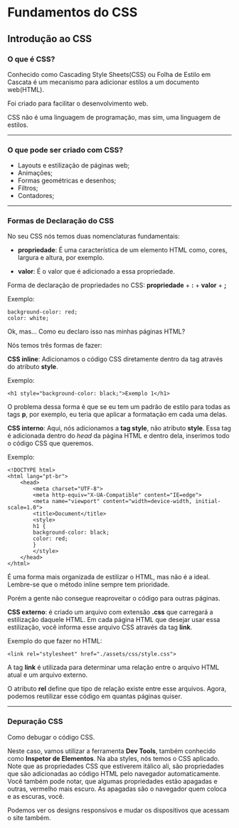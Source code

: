 # Fundamentos do CSS


## Introdução ao CSS

### O que é CSS?

Conhecido como Cascading Style Sheets(CSS) ou Folha de Estilo em Cascata é um mecanismo para adicionar estilos a um documento web(HTML).

Foi criado para facilitar o desenvolvimento web.

CSS não é uma linguagem de programação, mas sim, uma linguagem de estilos.

***

### O que pode ser criado com CSS?

* Layouts e estilização de páginas web;
* Animações;
* Formas geométricas e desenhos;
* Filtros;
* Contadores;

***

### Formas de Declaração do CSS

No seu CSS nós temos duas nomenclaturas fundamentais:

* **propriedade**: É uma característica de um elemento HTML como, cores, largura e altura, por exemplo.

* **valor**: É o valor que é adicionado a essa propriedade.

Forma de declaração de propriedades no CSS: **propriedade** + **:** + **valor** + **;**

Exemplo: 

```
background-color: red;
color: white;
```

Ok, mas... Como eu declaro isso nas minhas páginas HTML?

Nós temos três formas de fazer:

**CSS inline**: Adicionamos o código CSS diretamente dentro da tag através do atributo **style**.

Exemplo:

```
<h1 style="background-color: black;">Exemplo 1</h1>
```

O problema dessa forma é que se eu tem um padrão de estilo para todas as tags **p**, por exemplo, eu teria que aplicar a formatação em cada uma delas.


**CSS interno**: Aqui, nós adicionamos a **tag style**, não atributo **style**. Essa tag é adicionada dentro do *head* da página HTML e dentro dela, inserimos todo o código CSS que queremos.

Exemplo:

```
<!DOCTYPE html>
<html lang="pt-br">
    <head>
        <meta charset="UTF-8">
        <meta http-equiv="X-UA-Compatible" content="IE=edge">
        <meta name="viewport" content="width=device-width, initial-scale=1.0">
        <title>Document</title>
        <style>
        h1 {
        background-color: black;
        color: red;
        }
        </style>
    </head>
</html>

```

É uma forma mais organizada de estilizar o HTML, mas não é a ideal. Lembre-se que o método inline sempre tem prioridade.

Porém a gente não consegue reaproveitar o código para outras páginas.


**CSS externo**: é criado um arquivo com extensão **.css** que carregará a estilização daquele HTML. Em cada página HTML que desejar usar essa estilização, você informa esse arquivo CSS através da tag **link**.

Exemplo do que fazer no HTML:

```
<link rel="stylesheet" href="./assets/css/style.css">
```

A tag **link** é utilizada para determinar uma relação entre o arquivo HTML atual e um arquivo externo.

O atributo **rel** define que tipo de relação existe entre esse arquivos. Agora, podemos reutilizar esse código em quantas páginas quiser.

***

### Depuração CSS

Como debugar o código CSS.

Neste caso, vamos utilizar a ferramenta **Dev Tools**, também conhecido como **Inspetor de Elementos**. Na aba styles, nós temos  o CSS aplicado. Note que as propriedades CSS que estiverem itálico ali, são propriedades que são adicionadas ao código HTML pelo navegador automaticamente. Você também pode notar, que algumas propriedades estão apagadas e outras, vermelho mais escuro. As apagadas são o navegador quem coloca e as escuras, você.

Podemos ver os designs responsivos e mudar os dispositivos que acessam o site também.
